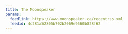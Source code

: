 ```yaml
---
title: The Moonspeaker
params:
  feedlink: https://www.moonspeaker.ca/recentrss.xml
  feedid: 4c281a52805b702b2069e9560b828f62
---
```

